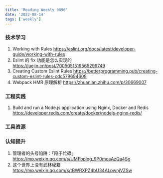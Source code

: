 ```yaml
---
title: 'Reading Weekly 0096'
date: '2022-08-14'
tags: ['weekly']
---
```


### 技术学习

1. Working with Rules https://eslint.org/docs/latest/developer-guide/working-with-rules
2. Eslint 的 fix 功能是怎么实现的 https://juejin.cn/post/7005051519565299749
3. Creating Custom Eslint Rules https://betterprogramming.pub/creating-custom-eslint-rules-cdc579694608
4. Webpack HMR 原理解析 https://zhuanlan.zhihu.com/p/30669007

### 工程实践

1. Build and run a Node.js application using Nginx, Docker and Redis https://developer.redis.com/create/docker/nodejs-nginx-redis/

### 工具资源

### 认知提升

1. 管理者的头号陷阱：「陷于忙碌」 https://mp.weixin.qq.com/s/UMFbplog_9P0mcaAzQa4Sg
2. 这个世界上没有武林秘籍 https://mp.weixin.qq.com/s/tBWRXPZ4bU34ALpwnjVZSw
